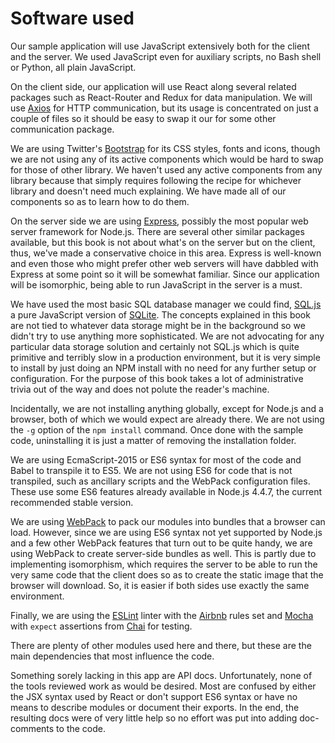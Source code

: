 # Software used

Our sample application will use JavaScript extensively both for the client and the server.  We used JavaScript even for auxiliary scripts, no Bash shell or Python, all plain JavaScript.

On the client side, our application will use React along several related packages such as React-Router and Redux for data manipulation.  We will use [Axios](https://www.npmjs.com/package/axios) for HTTP communication, but its usage is concentrated on just a couple of files so it should be easy to swap it our for some other communication package.

We are using Twitter's [Bootstrap](http://getbootstrap.com/) for its CSS styles, fonts and icons, though we are not using any of its active components which would be hard to swap for those of other library.  We haven't used any active components from any library because that simply requires following the recipe for whichever library and doesn't need much explaining.  We have made all of our components so as to learn how to do them.

On the server side we are using [Express](http://expressjs.com/), possibly the most popular web server framework for Node.js. There are several other similar packages available, but this book is not about what's on the server but on the client, thus, we've made a conservative choice in this area.  Express is well-known and even those who might prefer other web servers will have dabbled with Express at some point so it will be somewhat familiar.  Since our application will be isomorphic, being able to run JavaScript in the server is a must.

We have used the most basic SQL database manager we could find, [SQL.js](https://www.npmjs.com/package/sql.js) a pure JavaScript version of [SQLite](www.sqlite.org). The concepts explained in this book are not tied to whatever data storage might be in the background so we didn't try to use anything more sophisticated. We are not advocating for any particular data storage solution and certainly not SQL.js which is quite primitive and terribly slow in a production environment, but it is very simple to install by just doing an NPM install with no need for any further setup or configuration.  For the purpose of this book takes a lot of administrative trivia out of the way and does not polute the reader's machine.  

Incidentally, we are not installing anything globally, except for Node.js and a browser, both of which we would expect are already there. We are not using the `-g` option of the `npm install` command.  Once done with the sample code, uninstalling it is just a matter of removing the installation folder.

We are using EcmaScript-2015 or ES6 syntax for most of the code and Babel to transpile it to ES5.  We are not using ES6 for code that is not transpiled, such as ancillary scripts and the WebPack configuration files.  These use some ES6 features already available in Node.js 4.4.7, the current recommended stable version.

We are using [WebPack](http://webpack.github.io/) to pack our modules into bundles that a browser can load. However, since we are using ES6 syntax not yet supported by Node.js and a few other WebPack features that turn out to be quite handy, we are using WebPack to create server-side bundles as well. This is partly due to implementing isomorphism, which requires the server to be able to run the very same code that the client does so as to create the static image that the browser will download.  So, it is easier if both sides use exactly the same environment.

Finally, we are using the [ESLint](http://eslint.org/) linter with the [Airbnb](https://www.npmjs.com/package/eslint-config-airbnb) rules set and [Mocha](https://mochajs.org/) with `expect` assertions from [Chai](http://chaijs.com/api/bdd/) for testing.  

There are plenty of other modules used here and there, but these are the main dependencies that most influence the code.

Something sorely lacking in this app are API docs. Unfortunately, none of the tools reviewed work as would be desired.  Most are confused by either the JSX syntax used by React or don't support ES6 syntax or have no means to describe modules or document their exports.  In the end, the resulting docs were of very little help so no effort was put into adding doc-comments to the code.
